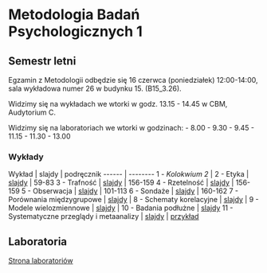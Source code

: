 # Metodologia Badań Psychologicznych 1

## Semestr letni

Egzamin z Metodologii odbędzie się 16 czerwca (poniedziałek) 12:00-14:00, sala wykładowa numer 26 w budynku 15. (B15_3.26).

Widzimy się na wykładach we wtorki w godz. 13.15 - 14.45 w CBM, Audytorium C.

Widzimy się na laboratoriach we wtorki w godzinach:
    - 8.00 - 9.30 
    - 9.45 - 11.15 
    - 11.30 - 13.00 


### Wykłady

Wykład | slajdy | podręcznik
------ | --------
1 - _Kolokwium 2_ |
2 - Etyka | [slajdy](01.html) | 59-83
3 - Trafność | [slajdy](02.html) | 156-159
4 - Rzetelność | [slajdy](03.html) | 156-159
5 - Obserwacja | [slajdy](04.html) | 101-113
6 - Sondaże | [slajdy](05.html) | 160-162
7 - Porównania międzygrupowe | [slajdy](06.html) | 
8 - Schematy korelacyjne | [slajdy](07.html) | 
9 - Modele wielozmiennowe | [slajdy](08.html) | 
10 - Badania podłużne | [slajdy](09.html)
11 - Systematyczne przeglądy i metaanalizy | [slajdy](10.html)  | [przykład](assets/meta-analysis.pdf)


<!-- 

9 - _Kolokwium 3_ |
12 - Modele wielozmiennowe, cz.2 | [slajdy](08.html) | 
15 - Podsumowanie | [slajdy](11.html) 

-->

## Laboratoria

[Strona laboratoriów](https://odmina.github.io/MBP_labs/)

<!-- 

## Pomoce dodatkowe

- [Korelacje](notebooks/korelacje)
- [Błąd losowy](notebooks/blad_losowy) 
 
-->
